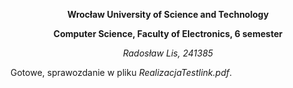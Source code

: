 ﻿**<p align="center"> Wrocław University of Science and Technology </p>**
**<p align="center"> Computer Science, Faculty of Electronics, 6 semester </p>**
*<p align="center"> Radosław Lis, 241385 </p>*

Gotowe, sprawozdanie w pliku *RealizacjaTestlink.pdf*.
